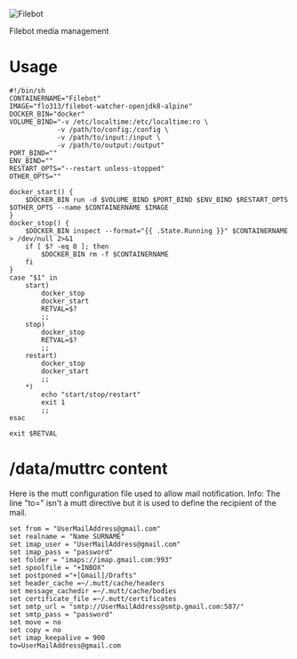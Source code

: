 ![Filebot](https://www.filebot.net/images/filebot.logo.svg)

Filebot media management
 
# Usage
```
#!/bin/sh
CONTAINERNAME="Filebot"
IMAGE="flo313/filebot-watcher-openjdk8-alpine"
DOCKER_BIN="docker"
VOLUME_BIND="-v /etc/localtime:/etc/localtime:ro \
			-v /path/to/config:/config \
			-v /path/to/input:/input \
			-v /path/to/output:/output"
PORT_BIND=""
ENV_BIND=""
RESTART_OPTS="--restart unless-stopped"
OTHER_OPTS=""

docker_start() {
	$DOCKER_BIN run -d $VOLUME_BIND $PORT_BIND $ENV_BIND $RESTART_OPTS $OTHER_OPTS --name $CONTAINERNAME $IMAGE
}
docker_stop() {
	$DOCKER_BIN inspect --format="{{ .State.Running }}" $CONTAINERNAME > /dev/null 2>&1
	if [ $? -eq 0 ]; then
		$DOCKER_BIN rm -f $CONTAINERNAME
	fi
}
case "$1" in
	start)
		docker_stop
		docker_start
		RETVAL=$?
		;;
	stop)
		docker_stop
		RETVAL=$?
		;;
	restart)
		docker_stop
		docker_start
		;;
	*)
		echo "start/stop/restart"
		exit 1
		;;
esac

exit $RETVAL
```
# /data/muttrc content
Here is the mutt configuration file used to allow mail notification.
Info: The line "to=" isn't a mutt directive but it is used to define 
the recipient of the mail.
```
set from = "UserMailAddress@gmail.com"
set realname = "Name SURNAME"
set imap_user = "UserMailAddress@gmail.com"
set imap_pass = "password"
set folder = "imaps://imap.gmail.com:993"
set spoolfile = "+INBOX"
set postponed ="+[Gmail]/Drafts"
set header_cache =~/.mutt/cache/headers
set message_cachedir =~/.mutt/cache/bodies
set certificate_file =~/.mutt/certificates
set smtp_url = "smtp://UserMailAddress@smtp.gmail.com:587/"
set smtp_pass = "password"
set move = no
set copy = no
set imap_keepalive = 900
to=UserMailAddress@gmail.com
```

